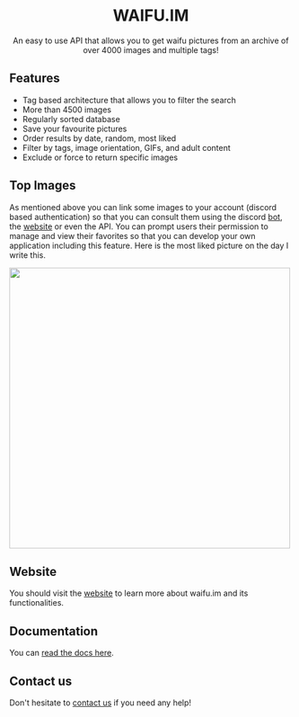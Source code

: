 <h1 align="center">
    <a href="https://waifu.im/preview/7892/"><img src="https://cdn.waifu.im/7892.jpg" alt=""/></a>WAIFU.IM
</h1>
<p align="center">
    An easy to use API that allows you to get waifu pictures from an archive of over 4000 images and multiple tags!
</p>

## Features

- Tag based architecture that allows you to filter the search
- More than 4500 images
- Regularly sorted database
- Save your favourite pictures
- Order results by date, random, most liked
- Filter by tags, image orientation, GIFs, and adult content
- Exclude or force to return specific images

## Top Images

As mentioned above you can link some images to your account (discord based authentication) so that you can consult them using the discord [bot](https://ayane.fr/invite), the [website](https://www.waifu.im) or even the API.
You can prompt users their permission to manage and view their favorites so that you can develop your own application including this feature.
Here is the most liked picture on the day I write this.

[<img src="https://cdn.waifu.im/1982.jpg" width="500">]("https://waifu.im/preview/1982/")

## Website
You should visit the [website](https://www.waifu.im) to learn more about waifu.im and its functionalities.

## Documentation
You can [read the docs here](https://waifu.im/docs/).

## Contact us
Don't hesitate to [contact us](https://waifu.im/contact/) if you need any help!

